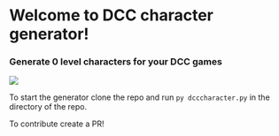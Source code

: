 # Welcome to DCC character generator!
### Generate 0 level characters for your DCC games

![](https://external-content.duckduckgo.com/iu/?u=https%3A%2F%2Ftheboardgameshow.files.wordpress.com%2F2016%2F02%2Fdungeon-crawl-classics-cover.jpg&f=1&nofb=1)

To start the generator clone the repo and run `py dcccharacter.py` in the directory of the repo.

To contribute create a PR!